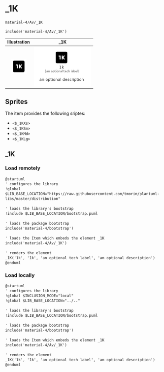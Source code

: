 # _1K


```text
material-4/Av/_1K
```

```text
include('material-4/Av/_1K')
```



| Illustration | _1K |
| :---: | :---: |
| ![illustration for Illustration](../../material-4/Av/_1K.png) | ![illustration for _1K](../../material-4/Av/_1K.Local.png) |



## Sprites
The item provides the following sriptes:

- `<$_1KXs>`
- `<$_1KSm>`
- `<$_1KMd>`
- `<$_1KLg>`





## _1K

### Load remotely
```plantuml
@startuml
' configures the library
!global $LIB_BASE_LOCATION="https://raw.githubusercontent.com/tmorin/plantuml-libs/master/distribution"

' loads the library's bootstrap
!include $LIB_BASE_LOCATION/bootstrap.puml

' loads the package bootstrap
include('material-4/bootstrap')

' loads the Item which embeds the element _1K
include('material-4/Av/_1K')

' renders the element
_1K('1k', '1k', 'an optional tech label', 'an optional description')
@enduml
```

### Load locally
```plantuml
@startuml
' configures the library
!global $INCLUSION_MODE="local"
!global $LIB_BASE_LOCATION="../.."

' loads the library's bootstrap
!include $LIB_BASE_LOCATION/bootstrap.puml

' loads the package bootstrap
include('material-4/bootstrap')

' loads the Item which embeds the element _1K
include('material-4/Av/_1K')

' renders the element
_1K('1k', '1k', 'an optional tech label', 'an optional description')
@enduml
```

